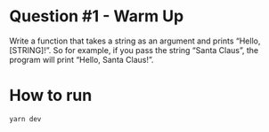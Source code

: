 # Question #1 - Warm Up 
Write a function that takes a string as an argument and prints “Hello, [STRING]!”. So for example, if you pass the string “Santa Claus”, the program will print “Hello, Santa Claus!”. 

# How to run
```
yarn dev
```
